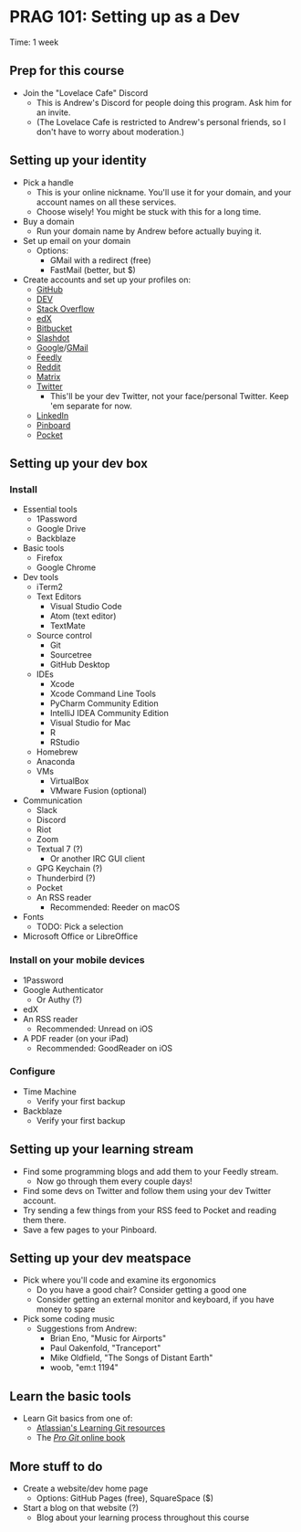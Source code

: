 # PRAG 101: Setting up as a Dev

Time: 1 week

## Prep for this course

* Join the "Lovelace Cafe" Discord
  * This is Andrew's Discord for people doing this program. Ask him for an invite.
  * (The Lovelace Cafe is restricted to Andrew's personal friends, so I don't have to worry about moderation.)

## Setting up your identity

* Pick a handle
  * This is your online nickname. You'll use it for your domain, and your account names on all these services.
  * Choose wisely! You might be stuck with this for a long time.
* Buy a domain
  * Run your domain name by Andrew before actually buying it.
* Set up email on your domain
  * Options:
    * GMail with a redirect (free)
    * FastMail (better, but $)
* Create accounts and set up your profiles on:
  * [GitHub](https://github.com/)
  * [DEV](https://dev.to)
  * [Stack Overflow](https://stackoverflow.com)
  * [edX](https://www.edx.org)
  * [Bitbucket](https://bitbucket.org)
  * [Slashdot](https://slashdot.org)
  * [Google](https://www.google.com/account/about)/[GMail](https://gmail.com)
  * [Feedly](https://feedly.com)
  * [Reddit](https://reddit.com)
  * [Matrix](https://matrix.org)
  * [Twitter](https://twitter.com)
    * This'll be your dev Twitter, not your face/personal Twitter. Keep 'em separate for now.
  * [LinkedIn](https://www.linkedin.com)
  * [Pinboard](https://pinboard.in)
  * [Pocket](https://getpocket.com)

## Setting up your dev box

### Install

* Essential tools
  * 1Password
  * Google Drive
  * Backblaze
* Basic tools
  * Firefox
  * Google Chrome
* Dev tools
  * iTerm2
  * Text Editors
    * Visual Studio Code
    * Atom (text editor)
    * TextMate
  * Source control
    * Git
    * Sourcetree
    * GitHub Desktop
  * IDEs
    * Xcode
    * Xcode Command Line Tools
    * PyCharm Community Edition
    * IntelliJ IDEA Community Edition
    * Visual Studio for Mac
    * R
    * RStudio
  * Homebrew
  * Anaconda
  * VMs
    * VirtualBox
    * VMware Fusion (optional)
* Communication
  * Slack
  * Discord
  * Riot
  * Zoom
  * Textual 7 (?)
    * Or another IRC GUI client
  * GPG Keychain (?)
  * Thunderbird (?)
  * Pocket
  * An RSS reader
    * Recommended: Reeder on macOS
* Fonts
  * TODO: Pick a selection
* Microsoft Office or LibreOffice

### Install on your mobile devices

* 1Password
* Google Authenticator
  * Or Authy (?)
* edX
* An RSS reader
  * Recommended: Unread on iOS
* A PDF reader (on your iPad)
  * Recommended: GoodReader on iOS

### Configure

* Time Machine
  * Verify your first backup
* Backblaze
  * Verify your first backup

## Setting up your learning stream

* Find some programming blogs and add them to your Feedly stream.
  * Now go through them every couple days!
* Find some devs on Twitter and follow them using your dev Twitter account.
* Try sending a few things from your RSS feed to Pocket and reading them there.
* Save a few pages to your Pinboard.

## Setting up your dev meatspace

* Pick where you'll code and examine its ergonomics
  * Do you have a good chair? Consider getting a good one
  * Consider getting an external monitor and keyboard, if you have money to spare
* Pick some coding music
  * Suggestions from Andrew:
    * Brian Eno, "Music for Airports"
    * Paul Oakenfold, "Tranceport"
    * Mike Oldfield, "The Songs of Distant Earth"
    * woob, "em:t 1194"

## Learn the basic tools

* Learn Git basics from one of:
  * [Atlassian's Learning Git resources](https://www.atlassian.com/git)
  * The [_Pro Git_ online book](https://git-scm.com/book/en/v2)

## More stuff to do

* Create a website/dev home page
  * Options: GitHub Pages (free), SquareSpace ($)
* Start a blog on that website (?)
  * Blog about your learning process throughout this course
